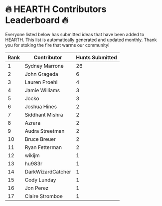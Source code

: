 # 🔥 HEARTH Contributors Leaderboard 🔥

Everyone listed below has submitted ideas that have been added to HEARTH. This list is automatically generated and updated monthly. Thank you for stoking the fire that warms our community!

| Rank | Contributor | Hunts Submitted |
|------|-------------|-----------------|
| 1 | Sydney Marrone | 26 |
| 2 | John Grageda | 6 |
| 3 | Lauren Proehl | 4 |
| 4 | Jamie Williams | 3 |
| 5 | Jocko | 3 |
| 6 | Joshua Hines | 2 |
| 7 | Siddhant Mishra | 2 |
| 8 | Azrara | 2 |
| 9 | Audra Streetman | 2 |
| 10 | Bruce Breuer | 2 |
| 11 | Ryan Fetterman | 2 |
| 12 | wikijm | 1 |
| 13 | hu983r | 1 |
| 14 | DarkWizardCatcher | 1 |
| 15 | Cody Lunday | 1 |
| 16 | Jon Perez | 1 |
| 17 | Claire Stromboe | 1 |

